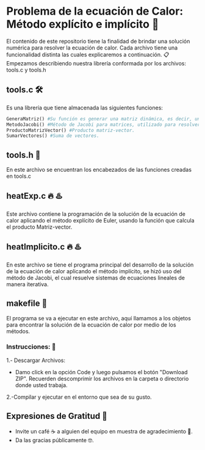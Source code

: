 # Problema de la ecuación de Calor: Método explícito e implícito 🚀
El contenido de este repositorio tiene la finalidad de brindar una solución numérica para resolver la ecuación de calor. Cada archivo tiene una funcionalidad distinta las cuales explicaremos a continuación. 📋
Empezamos describiendo nuestra librería conformada por los archivos: tools.c y tools.h
## tools.c 🛠️
Es una librería que tiene almacenada las siguientes funciones:
```python
GeneraMatriz() #Su función es generar una matriz dinámica, es decir, una matriz con memoria reservada.
MetodoJacobi() #Método de Jacobi para matrices, utilizado para resolver sistemas de ecuaciones de manera de iterativa.
ProductoMatrizVector() #Producto matriz-vector.
SumarVectores() #Suma de vectores.
```
## tools.h :hammer:
En este archivo se encuentran los encabezados de las funciones creadas en tools.c
## heatExp.c :fire: :hotsprings:	
Este archivo contiene la programación de la solución de la ecuación de calor aplicando el método explícito de Euler, usando la función que calcula el producto Matriz-vector.
## heatImplicito.c :fire: :hotsprings:	
En este archivo se tiene el programa principal del desarrollo de la solución de la ecuación de calor aplicando el método implícito, se hizó uso del método de Jacobi, el cual resuelve sistemas de ecuaciones lineales de manera iterativa.
## makefile :person_in_tuxedo:
El programa se va a ejecutar en este archivo, aquí llamamos a los objetos para encontrar la solución de la ecuación de calor por medio de los métodos.
### Instrucciones: :straight_ruler:	
1.- Descargar Archivos:
* Damo click en la opción Code y luego pulsamos el botón "Download ZIP". Recuerden descomprimir los archivos en la carpeta o directorio donde usted trabaja.

2.-Compilar y ejecutar en el entorno que sea de su gusto.

## Expresiones de Gratitud 🎁
* Invite un café ☕ a alguien del equipo en muestra de agradecimiento :clown_face:. 
* Da las gracias públicamente 🤓.
